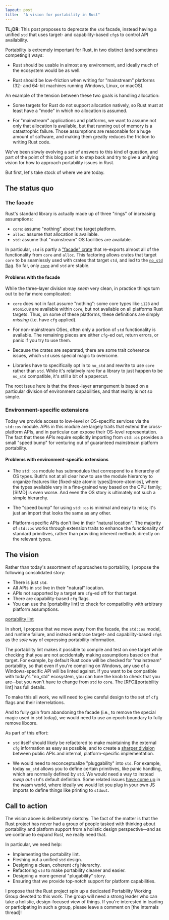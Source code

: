 ```yaml
---
layout: post
title:  "A vision for portability in Rust"
---
```


**TL;DR**: This post proposes to deprecate the `std` facade, instead having a
unified `std` that uses target- and capability-based `cfg`s to control API
availability.

Portability is extremely important for Rust, in two distinct (and sometimes
competing!) ways:

- Rust should be usable in almost any environment, and ideally much of the
  ecosystem would be as well.

- Rust should be low-friction when writing for "mainstream" platforms (32- and
  64-bit machines running Windows, Linux, or macOS).

An example of the tension between these two goals is handling allocation:

- Some targets for Rust do not support allocation natively, so Rust must at
  least have a "mode" in which no allocation is assumed.

- For "mainstream" applications and platforms, we want to assume not only that
  allocation is available, but that running out of memory is a catastrophic
  failure. Those assumptions are reasonable for a huge amount of software, and
  making them greatly reduces the friction to writing Rust code.

We've been slowly evolving a *set* of answers to this kind of question, and part
of the point of this blog post is to step back and try to give a unifying vision
for how to approach portability issues in Rust.

But first, let's take stock of where we are today.

## The status quo

### The facade

Rust's standard library is actually made up of three "rings" of increasing
assumptions:

- `core`: assume "nothing" about the target platform.
- `alloc`: assume that allocation is available.
- `std`: assume that "mainstream" OS facilities are available.

In particular, `std` is partly a ["facade" crate] that re-exports almost all of
the functionality from `core` and `alloc`. This factoring allows crates that
target `core` to be seamlessly used with crates that target `std`, and led to
the [`no_std` flag]. So far, only [`core`] and `std` are stable.

["facade" crate]: https://github.com/rust-lang/rfcs/pull/40
[`no_std` flag]: https://github.com/rust-lang/rfcs/pull/1184
[`core`]: https://github.com/rust-lang/rust/issues/27701

#### Problems with the facade

While the three-layer division may *seem* very clean, in practice things turn
out to be far more complicated:

- `core` does not in fact assume "nothing": some core types like `i128` and
  `AtomicU8` are available within `core`, but not available on all platforms
  Rust targets. Thus, on some of these platforms, these definitions are simply
  *missing* (i.e. have `cfg` applied).

- For non-mainstream OSes, often only a portion of `std` functionality is
  available. The remaining pieces are either `cfg`-ed out, return errors, or
  panic if you try to use them.

- Because the crates are separated, there are some trait coherence issues, which
  `std` uses special magic to overcome.

- Libraries have to specifically opt in to `no_std` and rewrite to use `core`
  rather than `std`. While it's relatively rare for a library to just happen to
  be `no_std` compatible, it's still a bit of a papercut.

The root issue here is that the three-layer arrangement is based on a particular
division of environment capabilities, and that reality is not so simple.

### Environment-specific extensions

Today we provide access to low-level or OS-specific services via the `std::os`
module. APIs in this module are largely traits that extend the cross-platform
APIs, and in particular can expose their OS-level representation. The fact that
these APIs require explicitly importing from `std::os` provides a small "speed
bump" for venturing out of guaranteed mainstream platform portability.

#### Problems with environment-specific extensions

- The `std::os` module has submodules that correspond to a hierarchy of OS
  types. Butit's not at all clear how to use the module hierarchy to organize
  features like [fixed-size atomic types][more-atomics], where the types
  available vary in a fine-grained way based on the CPU family; [SIMD] is even
  worse. And even the OS story is ultimately not such a simple hierarchy.

- The "speed bump" for using `std::os` is minimal and easy to miss; it's just an
  import that looks the same as any other.

- Platform-specific APIs don't live in their "natural location". The majority of
  `std::os` works through extension traits to enhance the functionality of
  standard primitives, rather than providing inherent methods directly on the
  relevant types.

## The vision

Rather than today's assortment of approaches to portability, I propose the
following consolidated story:

- There is just `std`.
- All APIs in `std` live in their "natural" location.
- APIs not supported by a target are `cfg`-ed off for that target.
- There are capability-based `cfg` flags.
- You can use the [portability lint] to check for compatibility with arbitrary
  platform assumptions.

[portability lint](https://github.com/rust-lang/rfcs/pull/1868)

In short, I propose that we move away from the facade, the `std::os` model, and
runtime failure, and instead embrace target- and capability-based `cfg`s as the
*sole* way of expressing portability information.

The portability lint makes it possible to compile and test on one target while
checking that you are not accidentally making assumptions based on that
target. For example, by default Rust code will be checked for "mainstream"
portability, so that even if you're compiling on Windows, any use of a
Windows-specific API will be linted against. If you want to be compatible with
today's "no_std" ecosystem, you can tune the knob to check that you are--but you
won't have to change from `std` to `core`. The [RFC][portability lint] has full
details.

To make this all work, we will need to give careful design to the set of `cfg`
flags and their interrelations.

And to fully gain from abandoning the facade (i.e., to remove the special magic
used in `std` today), we would need to use an epoch boundary to fully remove
libcore.

As part of this effort:

- `std` itself should likely be refactored to make maintaining the external
  `cfg` information as easy as possible, and to create a [sharper division]
  between public APIs and internal, platform-specific implementation.

- We would need to reconceptualize "pluggability" into `std`. For example, today
  `no_std` allows you to define certain primitives, like panic handling, which
  are normally defined by `std`. We would need a way to instead *swap out*
  `std`'s default definition. Some related issues [have come up][wasm] in the
  wasm world, where ideally we would let you plug in your own JS imports to define
  things like printing to `stdout`.

[sharper division]: https://internals.rust-lang.org/t/libsystem-or-the-great-libstd-refactor/2765/33
[wasm]: https://github.com/rust-lang-nursery/rust-wasm/issues/38

## Call to action

The vision above is deliberately sketchy. The fact of the matter is that the
Rust project has never had a group of people tasked with thinking about
portability and platform support from a holistic design perspective--and as we
continue to expand Rust, we really need that.

In particular, we need help:

- Implementing the portability lint.
- Fleshing out a unified `std` design.
- Designing a clean, coherent `cfg` hierarchy.
- Refactoring `std` to make portability cleaner and easier.
- Designing a more general "plugability" story.
- Ensuring that we provide top-notch support for platform capabilities.

I propose that the Rust project spin up a dedicated Portability Working Group
devoted to this work. The group will need a strong leader who can take a
holistic, design-focused view of things. If you're interested in leading or
participating in such a group, please leave a comment on [the internals thread]!
